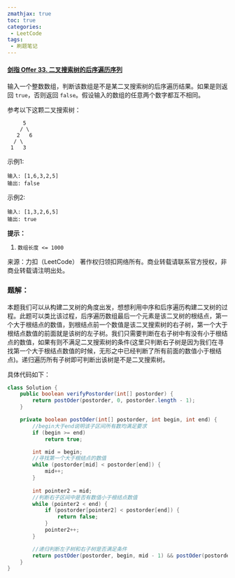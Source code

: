 ```yaml
---
zmathjax: true
toc: true
categories:
 - LeetCode
tags:
 - 刷题笔记
---
```


#### [剑指 Offer 33. 二叉搜索树的后序遍历序列](https://leetcode-cn.com/problems/er-cha-sou-suo-shu-de-hou-xu-bian-li-xu-lie-lcof/)

输入一个整数数组，判断该数组是不是某二叉搜索树的后序遍历结果。如果是则返回 `true`，否则返回 `false`。假设输入的数组的任意两个数字都互不相同。

<!--more-->

参考以下这颗二叉搜索树：

```
     5
    / \
   2   6
  / \
 1   3
```

示例1:

```shi l
输入: [1,6,3,2,5]
输出: false
```

示例2:

```
输入: [1,3,2,6,5]
输出: true
```

**提示：**

1.  `数组长度 <= 1000`

来源：力扣（LeetCode）
著作权归领扣网络所有。商业转载请联系官方授权，非商业转载请注明出处。

### 题解：

本题我们可以从构建二叉树的角度出发，想想利用中序和后序遍历构建二叉树的过程。此题可以类比该过程，后序遍历数组最后一个元素是该二叉树的根结点，第一个大于根结点的数值，到根结点前一个数值是该二叉搜索树的右子树，第一个大于根结点数值的前面就是该树的左子树。我们只需要判断在右子树中有没有小于根结点的数值，如果有则不满足二叉搜索树的条件(这里只判断右子树是因为我们在寻找第一个大于根结点数值的时候，无形之中已经判断了所有前面的数值小于根结点)。递归遍历所有子树即可判断出该树是不是二叉搜索树。

具体代码如下：

```java
class Solution {
    public boolean verifyPostorder(int[] postorder) {
        return postOder(postorder, 0, postorder.length - 1);
    }

    private boolean postOder(int[] postorder, int begin, int end) {
      	//begin大于end说明该子区间所有数均满足要求
        if (begin >= end)
            return true;

        int mid = begin;
      	//寻找第一个大于根结点的数值
        while (postorder[mid] < postorder[end]) {
            mid++;
        }
      	
        int pointer2 = mid;
      	//判断右子区间中是否有数值小于根结点数值
        while (pointer2 < end) {
            if (postorder[pointer2] < postorder[end]) {
                return false;
            }
            pointer2++;
        }

      	//递归判断左子树和右子树是否满足条件
        return postOder(postorder, begin, mid - 1) && postOder(postorder, mid, end - 1);
    }
}
```

